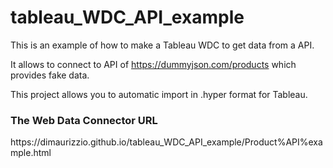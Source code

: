 # tableau_WDC_API_example

This is an example of how to make a Tableau WDC to get data from a API.

It allows to connect to API of https://dummyjson.com/products which provides fake data.

This project allows you to automatic import in .hyper format for Tableau.

<h3>The Web Data Connector URL</h3>
https://dimaurizzio.github.io/tableau_WDC_API_example/Product%API%example.html
